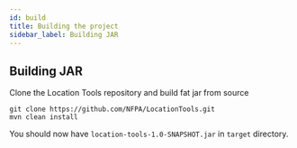 ```yaml
---
id: build
title: Building the project
sidebar_label: Building JAR
---
```


## Building JAR

Clone the Location Tools repository and build fat jar from source

```
git clone https://github.com/NFPA/LocationTools.git
mvn clean install
```

You should now have `location-tools-1.0-SNAPSHOT.jar` in `target` directory.
